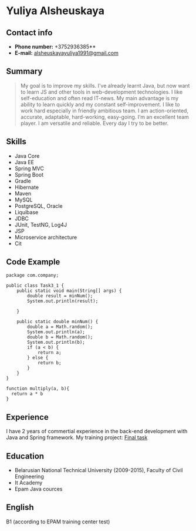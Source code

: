 # Yuliya Alsheuskaya

## Contact info
* **Phone number:** +3752936385**
* **E-mail:** alsheuskayayuliya1991@gmail.com

## Summary
> My goal is to improve my skills. I've already learnt Java, but now want to learn JS
and other tools in web-development technologies. I like
self-education and often read IT-news. My main advantage is my ability to learn quickly and my constant self-improvement. I like to work hard especially in friendly ambitious team. I am action-oriented, accurate, adaptable, hard-working, easy-going. I’m an excellent team player. I am versatile and reliable. Every day I try to be better.

## Skills
* Java Core
* Java EE
* Spring MVC
* Spring Boot
* Gradle
* Hibernate
* Maven
* MySQL
* PostgreSQL, Oracle
* Liquibase
* JDBC
* JUnit, TestNG, Log4J
* JSP
* Microservice architecture
* Cit

## Code Example
```
package com.company;

public class Task3_1 {
    public static void main(String[] args) {
        double result = minNum();
        System.out.println(result);

    }

    public static double minNum() {
        double a = Math.random();
        System.out.println(a);
        double b = Math.random();
        System.out.println(b);
        if (a < b) {
            return a;
        } else {
            return b;
        }
    }
}
```
```
function multiply(a, b){
  return a * b
}
```
## Experience
I have 2 years of commertial experience in the back-end development with Java and Spring framework.
My training project: [Final task](https://github.com/julia-alshevskaya/final-task) 

## Education
* Belarusian National Technical University (2009-2015), Faculty of Civil Engineering
* It Academy
* Epam Java cources

## English
B1 (according to EPAM training center test)